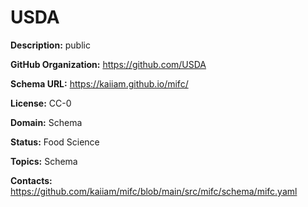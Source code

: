 [//]: # (DO NOT MANUALLY EDIT THIS FILE. IT IS GENERATED FROM A TEMPLATE.)

# USDA



**Description:** public

**GitHub Organization:** https://github.com/USDA

**Schema URL:** https://kaiiam.github.io/mifc/

**License:** CC-0

**Domain:** Schema

**Status:** Food Science

**Topics:** Schema

**Contacts:** https://github.com/kaiiam/mifc/blob/main/src/mifc/schema/mifc.yaml